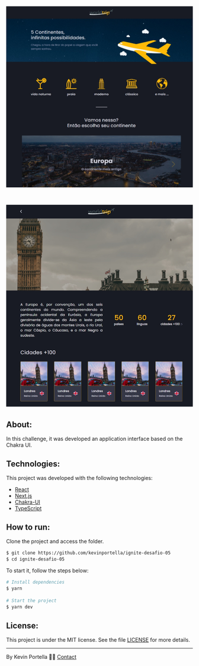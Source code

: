 <h1 align="center">
    <img src='./worldtrip.jpg'>
</h1>

<h1 align="center">
    <img src='./worldtrip_europe.jpg'>
</h1>

## About: 

In this challenge, it was developed
an application interface based on the Chakra UI. 

## Technologies:

This project was developed with the following technologies: 

- [React](https://reactjs.org)
- [Next.js](https://nextjs.org)
- [Chakra-UI](https://chakra-ui.com)
- [TypeScript](https://www.typescriptlang.org/)

## How to run:

Clone the project and access the folder.

```bash
$ git clone https://github.com/kevinportella/ignite-desafio-05
$ cd ignite-desafio-05
```

To start it, follow the steps below: 
```bash
# Install dependencies
$ yarn

# Start the project 
$ yarn dev
```

## License:

This project is under the MIT license. See the file [LICENSE](LICENSE.md) for more details.

---

By Kevin Portella 👋🏽 [Contact](https://www.linkedin.com/in/kevin-bohry-58a4614b/)
